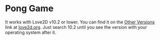 # Pong Game
It works with Love2D v10.2 or lower. You can find it on the [Other Versions](https://bitbucket.org/rude/love/downloads/) link at [love2d.org](https://love2d.org/). Just search 10.2 until you see the version with your operating system after it.
